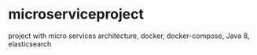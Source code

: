 # microserviceproject
project with micro services architecture, docker, docker-compose, Java 8, elasticsearch
